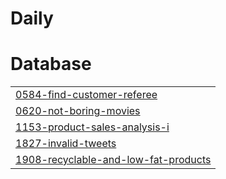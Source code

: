 # Daily


# Database
|  |
| ------- |
| [0584-find-customer-referee](https://github.com/tseungchihin/Daily/tree/master/0584-find-customer-referee) |
| [0620-not-boring-movies](https://github.com/tseungchihin/Daily/tree/master/0620-not-boring-movies) |
| [1153-product-sales-analysis-i](https://github.com/tseungchihin/Daily/tree/master/1153-product-sales-analysis-i) |
| [1827-invalid-tweets](https://github.com/tseungchihin/Daily/tree/master/1827-invalid-tweets) |
| [1908-recyclable-and-low-fat-products](https://github.com/tseungchihin/Daily/tree/master/1908-recyclable-and-low-fat-products) |